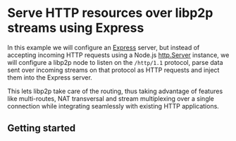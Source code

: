 # Serve HTTP resources over libp2p streams using Express

In this example we will configure an [Express](https://expressjs.com/) server,
but instead of accepting incoming HTTP requests using a Node.js [http.Server](https://nodejs.org/api/http.html#class-httpserver)
instance, we will configure a libp2p node to listen on the `/http/1.1` protocol,
parse data sent over incoming streams on that protocol as HTTP requests and
inject them into the Express server.

This lets libp2p take care of the routing, thus taking advantage of features
like multi-routes, NAT transversal and stream multiplexing over a single
connection while integrating seamlessly with existing HTTP applications.

## Getting started

